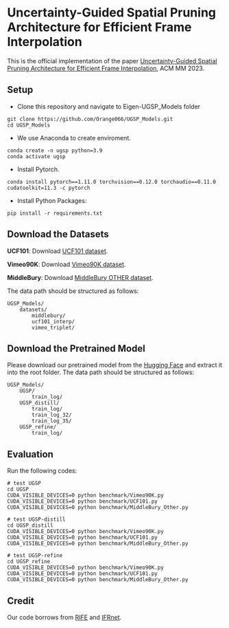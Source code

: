 # Uncertainty-Guided Spatial Pruning Architecture for Efficient Frame Interpolation
This is the official implementation of the paper [Uncertainty-Guided Spatial Pruning Architecture for Efficient Frame Interpolation](https://arxiv.org/pdf/2307.16555), ACM MM 2023.

## Setup

* Clone this repository and navigate to Eigen-UGSP_Models folder

```
git clone https://github.com/Orange066/UGSP_Models.git
cd UGSP_Models
```

* We use Anaconda to create enviroment.

```
conda create -n ugsp python=3.9
conda activate ugsp
```

* Install Pytorch. 

```
conda install pytorch==1.11.0 torchvision==0.12.0 torchaudio==0.11.0 cudatoolkit=11.3 -c pytorch
```

* Install Python Packages: 

```
pip install -r requirements.txt
```

## Download the Datasets 

**UCF101**: Download [UCF101 dataset](https://liuziwei7.github.io/projects/VoxelFlow).

**Vimeo90K**: Download [Vimeo90K dataset](http://toflow.csail.mit.edu/).

**MiddleBury**: Download [MiddleBury OTHER dataset](https://vision.middlebury.edu/flow/data/).

The data path should be structured as follows:

```
UGSP_Models/
    datasets/
        middlebury/
        ucf101_interp/
        vimeo_triplet/ 
```

## Download the Pretrained Model 

Please download our pretrained model from the [Hugging Face](https://huggingface.co/Orange066/UGSP_Models) and extract it into the root folder. The data path should be structured as follows:

```
UGSP_Models/
	UGSP/
		train_log/
	UGSP_distill/
		train_log/
		train_log_32/
		train_log_35/
	UGSP_refine/
		train_log/
```

## Evaluation

Run the following codes:

```
# test UGSP
cd UGSP
CUDA_VISIBLE_DEVICES=0 python benchmark/Vimeo90K.py
CUDA_VISIBLE_DEVICES=0 python benchmark/UCF101.py
CUDA_VISIBLE_DEVICES=0 python benchmark/MiddleBury_Other.py

# test UGSP-distill
cd UGSP_distill
CUDA_VISIBLE_DEVICES=0 python benchmark/Vimeo90K.py
CUDA_VISIBLE_DEVICES=0 python benchmark/UCF101.py
CUDA_VISIBLE_DEVICES=0 python benchmark/MiddleBury_Other.py

# test UGSP-refine
cd UGSP_refine
CUDA_VISIBLE_DEVICES=0 python benchmark/Vimeo90K.py
CUDA_VISIBLE_DEVICES=0 python benchmark/UCF101.py
CUDA_VISIBLE_DEVICES=0 python benchmark/MiddleBury_Other.py
```

## Credit

Our code borrows from [RIFE](https://github.com/hzwer/ECCV2022-RIFE) and [IFRnet](https://github.com/ltkong218/IFRNet).
